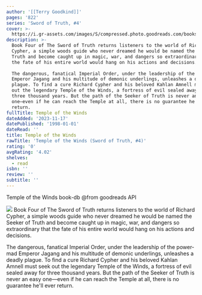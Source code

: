 ```yaml
---
author: '[[Terry Goodkind]]'
pages: '822'
series: 'Sword of Truth, #4'
cover: >-
  https://i.gr-assets.com/images/S/compressed.photo.goodreads.com/books/1347597249l/253058.jpg
description: >-
  Book Four of The Sword of Truth returns listeners to the world of Richard
  Cypher, a simple woods guide who never dreamed he would be named the Seeker of
  Truth and become caught up in magic, war, and dangers so extraordinary that
  the fate of his entire world would hang on his actions and decisions.  
    
  The dangerous, fanatical Imperial Order, under the leadership of the power-mad
  Emperor Jagang and his multitude of demonic underlings, unleashes a deadly
  plague. To find a cure Richard Cypher and his beloved Kahlan Amnell must seek
  out the legendary Temple of the Winds, a fortress of evil sealed away for
  three thousand years. But the path of the Seeker of Truth is never an easy
  one—even if he can reach the Temple at all, there is no guarantee he'll ever
  return.
fullTitle: Temple of the Winds
dateAdded: '2023-11-17'
datePublished: '1998-01-01'
dateRead: ''
title: Temple of the Winds
rawTitle: 'Temple of the Winds (Sword of Truth, #4)'
rating: '0'
avgRating: '4.02'
shelves:
  - read
isbn: ''
review: ''
subtitle: ''
---
```

Temple of the Winds book-db 
@from goodreads API

![](https:&#x2F;&#x2F;i.gr-assets.com&#x2F;images&#x2F;S&#x2F;compressed.photo.goodreads.com&#x2F;books&#x2F;1347597249l&#x2F;253058.jpg)
Book Four of The Sword of Truth returns listeners to the world of Richard Cypher, a simple woods guide who never dreamed he would be named the Seeker of Truth and become caught up in magic, war, and dangers so extraordinary that the fate of his entire world would hang on his actions and decisions.  
  
The dangerous, fanatical Imperial Order, under the leadership of the power-mad Emperor Jagang and his multitude of demonic underlings, unleashes a deadly plague. To find a cure Richard Cypher and his beloved Kahlan Amnell must seek out the legendary Temple of the Winds, a fortress of evil sealed away for three thousand years. But the path of the Seeker of Truth is never an easy one—even if he can reach the Temple at all, there is no guarantee he&#39;ll ever return.